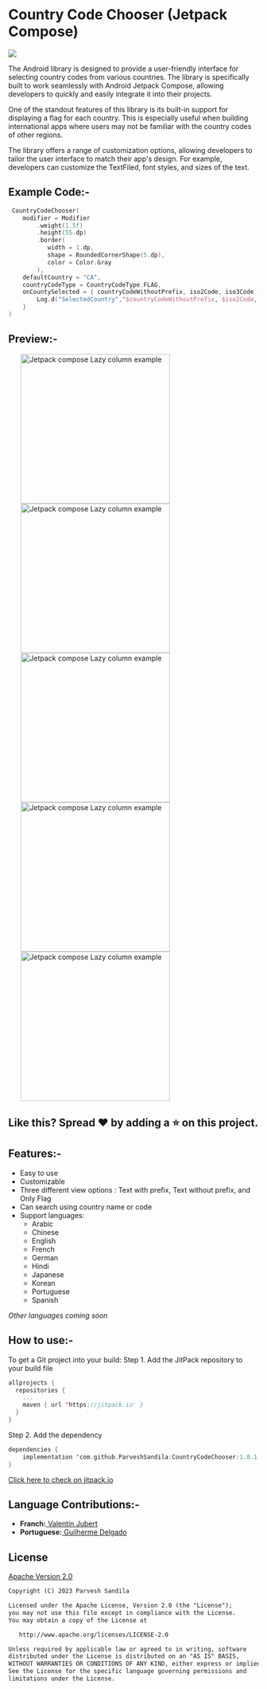 <Span><h1>Country Code Chooser (Jetpack Compose)</h1></span>
<span style="margin-left:25.px">
 <a href="https://jitpack.io/#ParveshSandila/CountryCodeChooser" target="_blank">
  <img src="https://jitpack.io/v/ParveshSandila/CountryCodeChooser.svg"/>
 </a>
</span>

The Android library is designed to provide a user-friendly interface for selecting country codes from various countries. The library is specifically built to work seamlessly with Android Jetpack Compose, allowing developers to quickly and easily integrate it into their projects.

One of the standout features of this library is its built-in support for displaying a flag for each country. This is especially useful when building international apps where users may not be familiar with the country codes of other regions.

The library offers a range of customization options, allowing developers to tailor the user interface to match their app's design. For example, developers can customize the TextFiled, font styles, and sizes of the text.

<h2>Example Code:- </h2>

```kotlin
 CountryCodeChooser(
    modifier = Modifier
        .weight(1.5f)
        .height(55.dp)
        .border(
           width = 1.dp,
           shape = RoundedCornerShape(5.dp),
           color = Color.Gray
        ),
    defaultCountry = "CA",
    countryCodeType = CountryCodeType.FLAG,
    onCountySelected = { countryCodeWithoutPrefix, iso2Code, iso3Code ->
        Log.d("SelectedCountry","$countryCodeWithoutPrefix, $iso2Code, $iso3Code")
    }
)
```

<h2>Preview:- </h2>

<span style="margin:25px">
   <img src="https://github.com/ParveshSandila/CountryCodeChooser/blob/master/app/src/main/res/drawable/ss_1.jpg" 
   alt="Jetpack compose Lazy column example" style="height:300px"/>
</span>
<span style="margin:25px">
  <img src="https://github.com/ParveshSandila/CountryCodeChooser/blob/master/app/src/main/res/drawable/ss_2.jpg" 
  alt="Jetpack compose Lazy column example"
  style="height:300px"
  />
  <span style="margin:25px">
  <img src="https://github.com/ParveshSandila/CountryCodeChooser/blob/master/app/src/main/res/drawable/ss_3.jpg" 
  alt="Jetpack compose Lazy column example"
  style="height:300px"
  />
  <span style="margin:25px">
  <img src="https://github.com/ParveshSandila/CountryCodeChooser/blob/master/app/src/main/res/drawable/ss_4.jpg" 
  alt="Jetpack compose Lazy column example"
  style="height:300px"
  />
  <span style="margin:25px">
  <img src="https://github.com/ParveshSandila/CountryCodeChooser/blob/master/app/src/main/res/drawable/ss_5.jpg" 
  alt="Jetpack compose Lazy column example"
  style="height:300px"
  />
</span>

<h2>Like this? Spread ❤️ by adding a ⭐ on this project.</h2>

<h2>Features:- </h2>

<ul>
   <li>Easy to use</li>
   <li>Customizable</li>
   <li>Three different view options : Text with prefix, Text without prefix, and Only Flag</li>
   <li>Can search using country name or code</li>
   <li>Support languages:
      <ul>
        <li>Arabic</li>
        <li>Chinese</li>
        <li>English</li>
        <li>French</li>
        <li>German</li>
        <li>Hindi</li>
        <li>Japanese</li>
        <li>Korean</li>
        <li>Portuguese</li>
        <li>Spanish</li>
      </ul>
   </li>
</ul>

*Other languages coming soon*

<h2>How to use:- </h2>
To get a Git project into your build:
Step 1. Add the JitPack repository to your build file

```kotlin
allprojects {
  repositories {
    ...
    maven { url 'https://jitpack.io' }
  }
}
```

Step 2. Add the dependency

```kotlin
dependencies {
    implementation 'com.github.ParveshSandila:CountryCodeChooser:1.0.1'
}
```
<a href="https://jitpack.io/#ParveshSandila/CountryCodeChooser" target="_blank">Click here to check on jitpack.io</a>

<h2>Language Contributions:- </h2>
<ul>
 <li><span><b>Franch:</b></snap></span><a href="https://github.com/VJubert"> Valentin Jubert</a></span></li>
 <li><span><b>Portuguese:</b></snap></span><a href="https://github.com/GuilhE"> Guilherme Delgado</a></span></li>
</ul>

<h2>License</h2>

<a href="http://www.apache.org/licenses/LICENSE-2.0.html" target="_blank">Apache Version 2.0</a>

```html
Copyright (C) 2023 Parvesh Sandila

Licensed under the Apache License, Version 2.0 (the "License");
you may not use this file except in compliance with the License.
You may obtain a copy of the License at

   http://www.apache.org/licenses/LICENSE-2.0

Unless required by applicable law or agreed to in writing, software
distributed under the License is distributed on an "AS IS" BASIS,
WITHOUT WARRANTIES OR CONDITIONS OF ANY KIND, either express or implied.
See the License for the specific language governing permissions and
limitations under the License.
```
